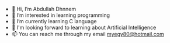 - 👋 Hi, I’m Abdullah Dhnnem
- 👀 I’m interested in learning programming
- 🌱 I’m currently learning C language
- 💞️ I'm looking forward to learning about Artificial Intelligence
- 📫 You can reach me through my email myegy80@hotmail.com
